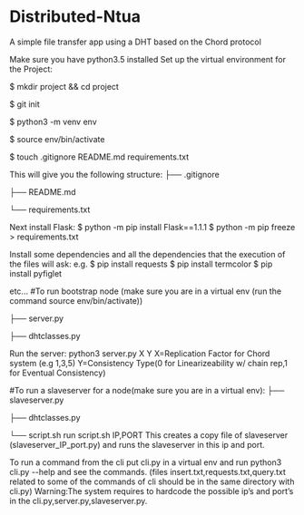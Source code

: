 # Distributed-Ntua
A simple file transfer app using a DHT based on the Chord protocol 








Make sure you have python3.5 installed 
Set up the virtual environment for the Project:

$ mkdir project && cd project

$ git init

$ python3 -m venv env

$ source env/bin/activate

$ touch .gitignore README.md requirements.txt

This will give you the following structure:
├── .gitignore

├── README.md

└── requirements.txt

Next install Flask:
$ python -m pip install Flask==1.1.1
$ python -m pip freeze > requirements.txt

Install some dependencies and all the dependencies that the execution of the files will ask:
e.g.
$ pip install requests
$ pip install termcolor
$ pip install pyfiglet

etc...
#To run bootstrap node (make sure you are in a virtual env (run the command source env/bin/activate)) 

├── server.py

├── dhtclasses.py

Run the server: 
python3 server.py X Y
X=Replication Factor for Chord system (e.g 1,3,5)
Y=Consistency Type(0 for Linearizeability w/ chain rep,1 for Eventual Consistency)


#To run a slaveserver for a node(make sure you are in a virtual env): 
├── slaveserver.py

├── dhtclasses.py

└── script.sh
run script.sh IP,PORT
This creates a copy file of slaveserver (slaveserver_IP_port.py)
and runs the slaveserver in this ip and port.

To run a command from the cli put cli.py in a virtual env and run python3 cli.py --help and see the commands.  (files insert.txt,requests.txt,query.txt related to some of the commands of cli should be in the same directory with cli.py)
Warning:The system requires to hardcode the possible ip’s and port’s in the cli.py,server.py,slaveserver.py.
